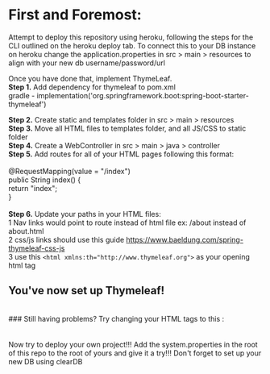 # First and Foremost:<br>
Attempt to deploy this repository using heroku, following the steps for the CLI outlined on the heroku deploy tab. To connect this to your DB instance on heroku change the application.properties in src > main > resources to align with your new db username/password/url

Once you have done that, implement ThymeLeaf.<br>
**Step 1.** Add dependency for thymeleaf to pom.xml <br>
gradle - implementation('org.springframework.boot:spring-boot-starter-thymeleaf')

**Step 2.** Create static and templates folder in src > main > resources <br>
**Step 3.** Move all HTML files to templates folder, and all JS/CSS to static folder <br>
**Step 4.** Create a WebController in src > main > java > controller <br>
**Step 5.** Add routes for all of your HTML pages following this format: <br>
<br> 
@RequestMapping(value = "/index") <br>
public String index() { <br>
return "index";<br>
}<br>
<br>
**Step 6.** Update your paths in your HTML files:<br>
    1 Nav links would point to route instead of html file ex: /about instead of about.html<br>
    2 css/js links should use this guide https://www.baeldung.com/spring-thymeleaf-css-js <br>
    3 use this ```<html xmlns:th="http://www.thymeleaf.org">``` as your opening html tag
<br>
## You've now set up Thymeleaf!<br>
<br>
### Still having problems? Try changing your HTML tags to this : <html xmlns:th="http://www.w3.org/1999/xhtml"><br>
<br>
<br>
Now try to deploy your own project!!! Add the system.properties in the root of this repo to the root of yours and give it a try!!! Don't forget to set up your new DB using clearDB
